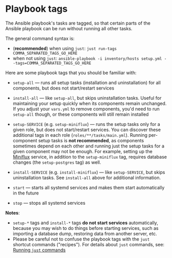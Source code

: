 <!--
SPDX-FileCopyrightText: 2018 - 2023 Slavi Pantaleev
SPDX-FileCopyrightText: 2024 - 2025 Suguru Hirahara

SPDX-License-Identifier: AGPL-3.0-or-later
-->

# Playbook tags

The Ansible playbook's tasks are tagged, so that certain parts of the Ansible playbook can be run without running all other tasks.

The general command syntax is:
- (**recommended**) when using `just`: `just run-tags COMMA_SEPARATED_TAGS_GO_HERE`
- when not using `just`: `ansible-playbook -i inventory/hosts setup.yml --tags=COMMA_SEPARATED_TAGS_GO_HERE`

Here are some playbook tags that you should be familiar with:

- `setup-all` — runs all setup tasks (installation and uninstallation) for all components, but does not start/restart services

- `install-all` — like `setup-all`, but skips uninstallation tasks. Useful for maintaining your setup quickly when its components remain unchanged. If you adjust your `vars.yml` to remove components, you'd need to run `setup-all` though, or these components will still remain installed

- `setup-SERVICE` (e.g. `setup-miniflux`) — runs the setup tasks only for a given role, but does not start/restart services. You can discover these additional tags in each role (`roles/**/tasks/main.yml`). Running per-component setup tasks is **not recommended**, as components sometimes depend on each other and running just the setup tasks for a given component may not be enough. For example, setting up the [Miniflux](services/miniflux.md) service, in addition to the `setup-miniflux` tag, requires database changes (the `setup-postgres` tag) as well.

- `install-SERVICE` (e.g. `install-miniflux`) — like `setup-SERVICE`, but skips uninstallation tasks. See `install-all` above for additional information.

- `start` — starts all systemd services and makes them start automatically in the future

- `stop` — stops all systemd services

**Notes**:
- `setup-*` tags and `install-*` tags **do not start services** automatically, because you may wish to do things before starting services, such as importing a database dump, restoring data from another server, etc.
- Please be careful not to confuse the playbook tags with the `just` shortcut commands ("recipes"). For details about `just` commands, see: [Running `just` commands](just.md)

